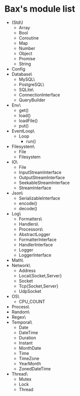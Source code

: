 # Bax's module list

- (Std\\)
  - Array
  - Bool
  - Coroutine
  - Map
  - Number
  - Object
  - Promise
  - String
- Config
- Database\
  - MySQL\
  - PostgreSQL\
  - SQLite\
  - ConnectionInterface
  - QueryBuilder
- Env\
  - get()
  - load()
  - loadFile()
  - put()
- EventLoop\
  - Loop
    - run()
- Filesystem\
  - File
  - Filesystem
- IO\
  - File
  - InputStreamInterface
  - OutputStreamInterface
  - SeekableStreamInterface
  - StreamInterface
- Json\
  - SerializableInterface
  - encode()
  - decode()
- Log\
  - Formatters\
  - Handlers\
  - Processors\
  - AbstractLogger
  - FormatterInterface
  - HandlerInterface
  - Logger
  - LoggerInterface
- Math\
- Network\
  - Address
  - Local{Socket,Server}
  - Socket
  - Tcp{Socket,Server}
  - UdpSocket
- OS\
  - CPU_COUNT
- Process\
- Random\
- Regex\
- Temporal\
  - Date
  - DateTime
  - Duration
  - Instant
  - MonthDate
  - Time
  - TimeZone
  - YearMonth
  - ZonedDateTime
- Thread\
  - Mutex
  - Lock
  - Thread
